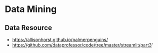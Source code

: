 # Data Mining 


## Data Resource
- https://allisonhorst.github.io/palmerpenguins/
- https://github.com/dataprofessor/code/tree/master/streamlit/part3'

